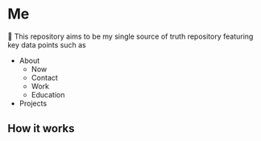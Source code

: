 # Me

📜 This repository aims to be my single source of truth repository featuring key data points such as

- About
  - Now
  - Contact
  - Work
  - Education
- Projects

## How it works

